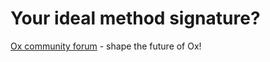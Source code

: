 # Your ideal method signature? 

[Ox community forum](https://softwaremill.community/c/ox/12) - shape the future of Ox!
